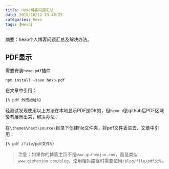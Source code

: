 ```yaml
---
title: Hexo博客问题汇总
date: 2018/10/12 13:46:25
categories: Hexo
tags: [Hexo]
---
```


摘要：hexo个人博客问题汇总及解决办法。

<!-- more -->

## PDF显示

需要安装`hexo-pdf`插件

```shell
npm install -save hexo-pdf
```

在文章中引用：

```markdown
{% pdf 外链地址%}
```

经测试发现使用以上方法在本地显示PDF是OK的，但`hexo d`到github后PDF区域没有展示出来，解决办法：

在`\themes\next\source\`目录下创建file文件夹，将pdf文件丢进去，文章中引用：

```markdown
{% pdf /file/pdf文件%}
```

> 注意：如果你的博客主页不是`www.qizhenjun.com`，而是类似`www.qizhenjun.com/blog`，使用相对路径时需要使用`/blog/file/pdf文件`。


